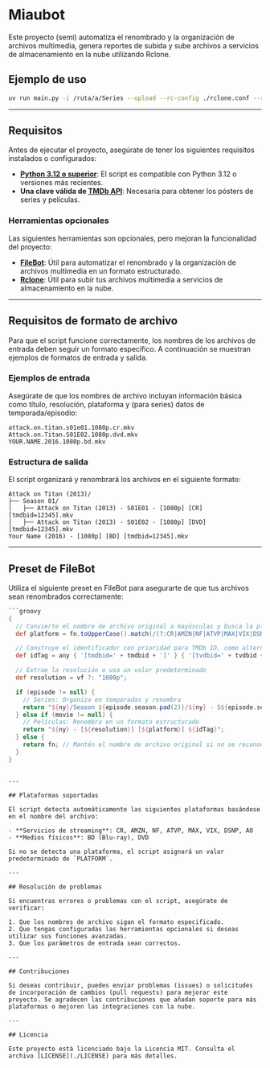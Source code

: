 # Miaubot

Este proyecto (semi) automatiza el renombrado y la organización de archivos multimedia, genera reportes de subida y sube archivos a servicios de almacenamiento en la nube utilizando Rclone.

## Ejemplo de uso

```bash
uv run main.py -i /ruta/a/Series --upload --rc-config ./rclone.conf --rc-args="--fast-list" --rc-remote myRemote --dry-run
```

---

## Requisitos

Antes de ejecutar el proyecto, asegúrate de tener los siguientes requisitos instalados o configurados:

- **[Python 3.12 o superior](https://www.python.org/)**: El script es compatible con Python 3.12 o versiones más recientes.
- **Una clave válida de [TMDb API](https://www.themoviedb.org/settings/api)**: Necesaria para obtener los pósters de series y películas.

### Herramientas opcionales
Las siguientes herramientas son opcionales, pero mejoran la funcionalidad del proyecto:

- **[FileBot](https://www.filebot.net/)**: Útil para automatizar el renombrado y la organización de archivos multimedia en un formato estructurado.
- **[Rclone](https://rclone.org/)**: Útil para subir tus archivos multimedia a servicios de almacenamiento en la nube.

---

## Requisitos de formato de archivo

Para que el script funcione correctamente, los nombres de los archivos de entrada deben seguir un formato específico. A continuación se muestran ejemplos de formatos de entrada y salida.

### Ejemplos de entrada
Asegúrate de que los nombres de archivo incluyan información básica como título, resolución, plataforma y (para series) datos de temporada/episodio:

```plaintext
attack.on.titan.s01e01.1080p.cr.mkv
Attack.on.Titan.S01E02.1080p.dvd.mkv
YOUR.NAME.2016.1080p.bd.mkv
```

### Estructura de salida
El script organizará y renombrará los archivos en el siguiente formato:

```plaintext
Attack on Titan (2013)/
├── Season 01/
│   ├── Attack on Titan (2013) - S01E01 - [1080p] [CR] [tmdbid=12345].mkv
│   ├── Attack on Titan (2013) - S01E02 - [1080p] [DVD] [tmdbid=12345].mkv
Your Name (2016) - [1080p] [BD] [tmdbid=12345].mkv
```

---

## Preset de FileBot

Utiliza el siguiente preset en FileBot para asegurarte de que tus archivos sean renombrados correctamente:

```groovy
```groovy
{
  // Convierte el nombre de archivo original a mayúsculas y busca la plataforma
  def platform = fn.toUpperCase().match(/(?:CR|AMZN|NF|ATVP|MAX|VIX|DSNP|AO|BD|DVD)/) ?: "PLATFORM";

  // Construye el identificador con prioridad para TMDb ID, como alternativa usa TVDb ID
  def idTag = any { '[tmdbid=' + tmdbid + ']' } { '[tvdbid=' + tvdbid + ']' } { '[id=' + id + ']' };

  // Extrae la resolución o usa un valor predeterminado
  def resolution = vf ?: "1080p";

  if (episode != null) {
    // Series: Organiza en temporadas y renombra
    return "${ny}/Season ${episode.season.pad(2)}/${ny} - S${episode.season.pad(2)}E${episode.episode.pad(2)} - [${resolution}] [${platform}] ${idTag}";
  } else if (movie != null) {
    // Películas: Renombra en un formato estructurado
    return "${ny} - [${resolution}] [${platform}] ${idTag}";
  } else {
    return fn; // Mantén el nombre de archivo original si no se reconoce
  }
}
```
```

---

## Plataformas soportadas

El script detecta automáticamente las siguientes plataformas basándose en el nombre del archivo:

- **Servicios de streaming**: CR, AMZN, NF, ATVP, MAX, VIX, DSNP, AO
- **Medios físicos**: BD (Blu-ray), DVD

Si no se detecta una plataforma, el script asignará un valor predeterminado de `PLATFORM`.

---

## Resolución de problemas

Si encuentras errores o problemas con el script, asegúrate de verificar:

1. Que los nombres de archivo sigan el formato especificado.
2. Que tengas configuradas las herramientas opcionales si deseas utilizar sus funciones avanzadas.
3. Que los parámetros de entrada sean correctos.

---

## Contribuciones

Si deseas contribuir, puedes enviar problemas (issues) o solicitudes de incorporación de cambios (pull requests) para mejorar este proyecto. Se agradecen las contribuciones que añadan soporte para más plataformas o mejoren las integraciones con la nube.

---

## Licencia

Este proyecto está licenciado bajo la Licencia MIT. Consulta el archivo [LICENSE](./LICENSE) para más detalles.